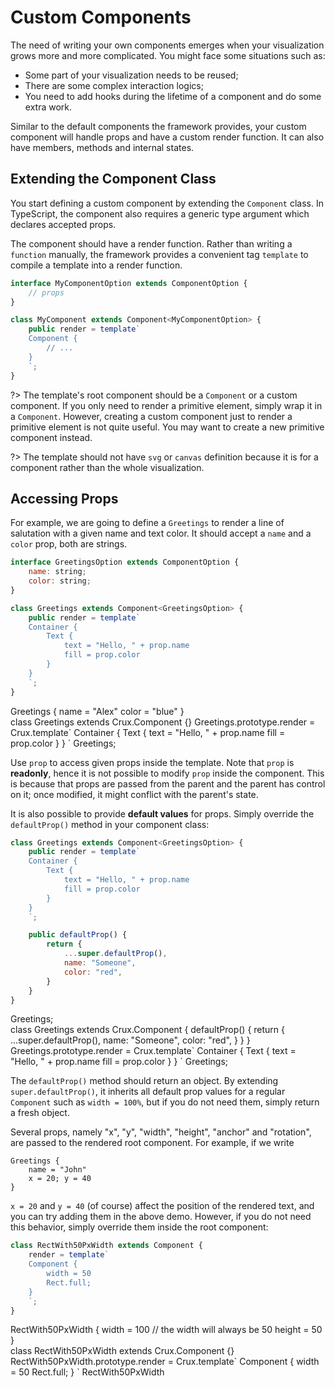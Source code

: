 # Custom Components

The need of writing your own components emerges when your visualization grows more and more complicated.
You might face some situations such as:

- Some part of your visualization needs to be reused;
- There are some complex interaction logics;
- You need to add hooks during the lifetime of a component and do some extra work.

Similar to the default components the framework provides, your custom component will handle props and have a custom render function.
It can also have members, methods and internal states.

## Extending the Component Class

You start defining a custom component by extending the `Component` class.
In TypeScript, the component also requires a generic type argument which declares accepted props.

The component should have a render function. Rather than writing a `function` manually,
the framework provides a convenient tag `template` to compile a template into a render function.

```js
interface MyComponentOption extends ComponentOption {
    // props
}

class MyComponent extends Component<MyComponentOption> {
    public render = template`
    Component {
        // ...
    }
    `;
}
```

?> The template's root component should be a `Component` or a custom component. If you only need to render a primitive element,
simply wrap it in a `Component`. However, creating a custom component just to render a primitive element is not quite useful.
You may want to create a new primitive component instead.

?> The template should not have `svg` or `canvas` definition because it is for a component rather than the whole visualization.

## Accessing Props

For example, we are going to define a `Greetings` to render a line of salutation with a given name and text color.
It should accept a `name` and a `color` prop, both are strings.

```js
interface GreetingsOption extends ComponentOption {
    name: string;
    color: string;
}

class Greetings extends Component<GreetingsOption> {
    public render = template`
    Container {
        Text {
            text = "Hello, " + prop.name
            fill = prop.color
        }
    }
    `;
}
```

<div class="demo" data-height="100">
Greetings {
    name = "Alex"
    color = "blue"
}
</div>
<div class="bvd-code">
class Greetings extends Crux.Component {}
Greetings.prototype.render = Crux.template`
Container {
    Text {
        text = "Hello, " + prop.name
        fill = prop.color
    }
}
`
Greetings;
</div>

Use `prop` to access given props inside the template. Note that `prop` is **readonly**, hence it is not possible to modify `prop`
inside the component. This is because that props are passed from the parent and the parent has control on it; once modified, it
might conflict with the parent's state.

It is also possible to provide **default values** for props. Simply override the `defaultProp()` method in your component class:

```js
class Greetings extends Component<GreetingsOption> {
    public render = template`
    Container {
        Text {
            text = "Hello, " + prop.name
            fill = prop.color
        }
    }
    `;

    public defaultProp() {
        return {
            ...super.defaultProp(),
            name: "Someone",
            color: "red",
        }
    }
}
```

<div class="demo" data-height="100">
Greetings;
</div>
<div class="bvd-code">
class Greetings extends Crux.Component {
    defaultProp() {
        return {
            ...super.defaultProp(),
            name: "Someone",
            color: "red",
        }
    }
}
Greetings.prototype.render = Crux.template`
Container {
    Text {
        text = "Hello, " + prop.name
        fill = prop.color
    }
}
`
Greetings;
</div>

The `defaultProp()` method should return an object. By extending `super.defaultProp()`, it inherits all default prop values for a
regular `Component` such as `width = 100%`, but if you do not need them, simply return a fresh object.

Several props, namely "x", "y", "width", "height", "anchor" and "rotation", are passed to the rendered root component.
For example, if we write

```
Greetings {
    name = "John"
    x = 20; y = 40
}
```

`x = 20` and `y = 40` (of course) affect the position of the rendered text, and you can try adding them
in the above demo.
However, if you do not need this behavior, simply override them inside the root component:

```js
class RectWith50PxWidth extends Component {
    render = template`
    Component {
        width = 50
        Rect.full;
    }
    `;
}
```

<div class="demo" data-height="100">
RectWith50PxWidth {
    width = 100  // the width will always be 50
    height = 50
}
</div>
<div class="bvd-code">
class RectWith50PxWidth extends Crux.Component {}
RectWith50PxWidth.prototype.render = Crux.template`
Component {
    width = 50
    Rect.full;
}
`
RectWith50PxWidth
</div>
